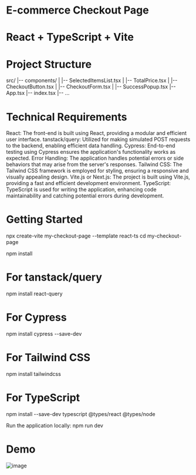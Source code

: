 # E-commerce Checkout Page
# React + TypeScript + Vite

# Project Structure
src/
|-- components/
|   |-- SelectedItemsList.tsx
|   |-- TotalPrice.tsx
|   |-- CheckoutButton.tsx
|   |-- CheckoutForm.tsx
|   |-- SuccessPopup.tsx
|-- App.tsx
|-- index.tsx
|-- ...

# Technical Requirements
React: The front-end is built using React, providing a modular and efficient user interface.
tanstack/query: Utilized for making simulated POST requests to the backend, enabling efficient data handling.
Cypress: End-to-end testing using Cypress ensures the application's functionality works as expected.
Error Handling: The application handles potential errors or side behaviors that may arise from the server's responses.
Tailwind CSS: The Tailwind CSS framework is employed for styling, ensuring a responsive and visually appealing design.
Vite.js or Next.js: The project is built using Vite.js, providing a fast and efficient development environment.
TypeScript: TypeScript is used for writing the application, enhancing code maintainability and catching potential errors during development.


# Getting Started

npx create-vite my-checkout-page --template react-ts
cd my-checkout-page

npm install

# For tanstack/query
npm install react-query

# For Cypress
npm install cypress --save-dev

# For Tailwind CSS
npm install tailwindcss

# For TypeScript
npm install --save-dev typescript @types/react @types/node


Run the application locally: 
npm run dev

# Demo
![image](https://github.com/saidamoussahif/chekout_page/assets/93975470/e2d2eb14-d0c7-4f72-a9b5-59fc68fba715)
